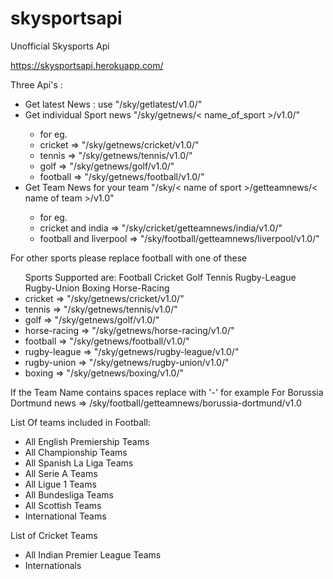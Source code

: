 skysportsapi
============

Unofficial Skysports Api

https://skysportsapi.herokuapp.com/


<!doctype html>
<html>
<head>
	<title>Unofficial Skysports Api</title>
</head>
<body>
	<p>
	Three Api's :
	<ul>
		<li>Get latest News : use "/sky/getlatest/v1.0/"</li>
		<li> Get individual Sport news "/sky/getnews/< name_of_sport >/v1.0/" </li>
		<ul>
			<li>for eg. 
			<li>cricket => "/sky/getnews/cricket/v1.0/"</li>
			<li>tennis => "/sky/getnews/tennis/v1.0/"</li>
			<li>golf => "/sky/getnews/golf/v1.0/"</li>		
			<li>football => "/sky/getnews/football/v1.0/"</li>	 
		</ul>
		<li> Get Team News for your team "/sky/< name of sport >/getteamnews/< name of team >/v1.0"</li>
		<ul>
			<li>for eg. 
			<li>cricket and india => "/sky/cricket/getteamnews/india/v1.0/"</li>
			<li>football and liverpool  => "/sky/football/getteamnews/liverpool/v1.0/"</li>
		</ul>
	</ul>
	<p>For other sports please replace football with one of these
		<ul>
			Sports Supported are: Football Cricket Golf Tennis Rugby-League Rugby-Union Boxing Horse-Racing 
			<li>cricket => "/sky/getnews/cricket/v1.0/"</li>
			<li>tennis => "/sky/getnews/tennis/v1.0/"</li>
			<li>golf => "/sky/getnews/golf/v1.0/"</li>		
			<li>horse-racing => "/sky/getnews/horse-racing/v1.0/"</li>
			<li>football => "/sky/getnews/football/v1.0/"</li>
			<li>rugby-league => "/sky/getnews/rugby-league/v1.0/"</li>
			<li>rugby-union => "/sky/getnews/rugby-union/v1.0/"</li>
			<li>boxing => "/sky/getnews/boxing/v1.0/"</li>
		</ul>
	</p>
	If the Team Name contains spaces replace with '-' for example
	For Borussia Dortmund news => /sky/football/getteamnews/borussia-dortmund/v1.0
	<p>List Of teams included in Football:
		<ul>
			<li>All English Premiership Teams</li>
			<li>All Championship Teams</li>
		<li>All Spanish La Liga Teams</li>
		<li>All Serie A Teams</li>
		<li>All Ligue 1 Teams</li>
		<li>All Bundesliga Teams</li>
		<li>All Scottish Teams</li>
		<li>International Teams </li>
		</ul>
	</p>
	<p>

List of Cricket Teams
<ul> <li>All Indian Premier League Teams</li>

<li>Internationals</li>
<!--
    <li>Afghanistan</li>
    <li>Australia</li>
    <li>Bangladesh</li>
    <li>England</li>
    <li>Holland</li>

    <li>India</li>
    <li>Ireland</li>
    <li>Kenya</li>
    <li>New Zealand</li>
    <li>Pakistan</li>

    <li>Scotland</li>
    <li>South Africa</li>
    <li>Sri Lanka</li>
    <li>West Indies</li>
    <li>Zimbabwe</li>
-->
<li>Domestic
<!--
    <li>Derbyshire</li>
    <li>Durham</li>
    <li>Essex</li>
    <li>Glamorgan</li>
    <li>Gloucestershire</li>
    <li>Hampshire</li>

    <li>Kent</li>
    <li>Lancashire</li>
    <li>Leicestershire</li>
    <li>Middlesex</li>
    <li>Northamptonshire</li>
    <li>Nottinghamshire</li>

    <li>Somerset</li>
    <li>Surrey</li>
    <li>Sussex</li>-->
</li>
    </ul> 
	</p>
</p>
<p>List of Rugby Union Teams
<ul>
	<li>British and Irish Lions</li>
	<li>All Six Nations i.e England Wales France Ireland Italy Scotland</li>
	<li>All teams of Aviva Championship</li>
	<li>All teams of Rugb Championship</li>
	<li>Guiness Pro 12 Teams</li>
	<li>All Top 14 Teams</li>
</ul>
</p>
<p> List Of Rugby Teams
	<ul>
		<li>All Super League Teams</li>
		<li>All World Cup Teams</li>
	</ul>
</p>
	<p>More Sports and leagues coming</p>
	


</body>

</html>